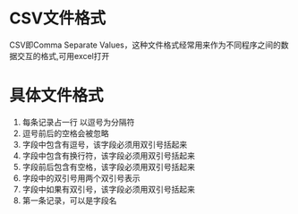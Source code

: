 # CSV文件格式
CSV即Comma Separate Values，这种文件格式经常用来作为不同程序之间的数据交互的格式,可用excel打开

# 具体文件格式
1. 每条记录占一行 以逗号为分隔符
2. 逗号前后的空格会被忽略
3. 字段中包含有逗号，该字段必须用双引号括起来
4. 字段中包含有换行符，该字段必须用双引号括起来
5. 字段前后包含有空格，该字段必须用双引号括起来
6. 字段中的双引号用两个双引号表示
7. 字段中如果有双引号，该字段必须用双引号括起来
8. 第一条记录，可以是字段名